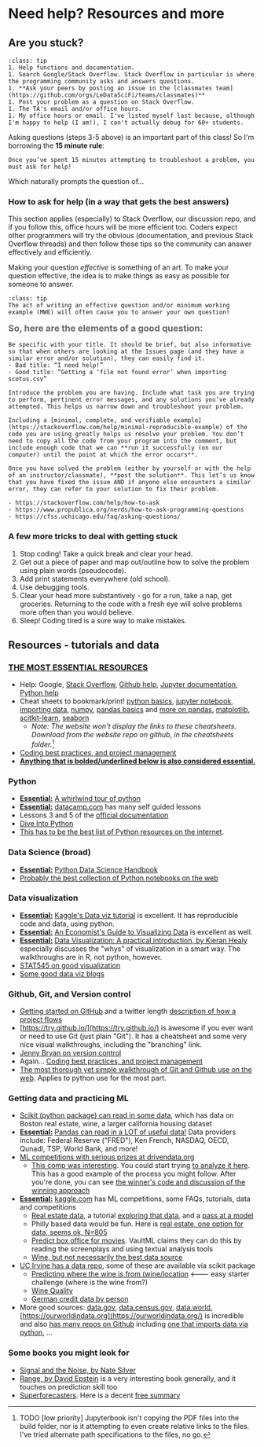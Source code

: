 # Need help? Resources and more

## Are you stuck?

```{admonition} We all get stuck sometimes.  Here is the sequence of steps you might follow, although the exact things you do obviously will depend on the task:
:class: tip
1. Help functions and documentation.
1. Search Google/Stack Overflow. Stack Overflow in particular is where the programming community asks and answers questions. 
1. **Ask your peers by posting an issue in the [classmates team](https://github.com/orgs/LeDataSciFi/teams/classmates)** 
1. Post your problem as a question on Stack Overflow. 
1. The TA's email and/or office hours.
1. My office hours or email. I've listed myself last because, although I'm happy to help (I am!), I can't actually debug for 60+ students.
```

Asking questions (steps 3-5 above) is an important part of this class! So I'm borrowing the **15 minute rule**:

```{warning}
Once you’ve spent 15 minutes attempting to troubleshoot a problem, you must ask for help!
```

Which naturally prompts the question of...

### How to ask for help (in a way that gets the best answers)

This section applies (especially) to Stack Overflow, our discussion repo, and if you follow this, office hours will be more efficient too. Coders expect other programmers will try the obvious (documentation, and previous Stack Overflow threads) and then follow these tips so the community can answer effectively and efficiently. 

Making your question _effective_ is something of an art. To make your question effective, the idea is to make things as easy as possible for someone to answer. 

```{admonition} Oh, goodie! [^cheesy]
:class: tip
The act of writing an effective question and/or minimum working example (MWE) will often cause you to answer your own question! 
```

[^cheesy]: I hope you're ready for a lot of cheesy writing and bad meme humor this semester. 

<p style="font-size:18px; line-height:24px; color:#666666; margin:0 0 10px;">  <!-- makes it like H3 -->
 <b> So, here are the elements of a good question:  </b>
</p>

```{dropdown} **# 1: Introduce the problem with an informative title**
Be specific with your title. It should be brief, but also informative so that when others are looking at the Issues page (and they have a similar error and/or solution), they can easily find it.
- Bad title: “I need help!”
- Good title: “Getting a ‘file not found error’ when importing scotus.csv”
```

```{dropdown} **# 2: Summarize the problem**
Introduce the problem you are having. Include what task you are trying to perform, pertinent error messages, and any solutions you’ve already attempted. This helps us narrow down and troubleshoot your problem.
```

```{dropdown} **# 3: Include a reproducible example**
Including a [minimal, complete, and verifiable example](https://stackoverflow.com/help/minimal-reproducible-example) of the code you are using greatly helps us resolve your problem. You don’t need to copy all the code from your program into the comment, but include enough code that we can **run it successfully (on our computer) until the point at which the error occurs**.
```

```{dropdown} **# 4: Post your solution**
Once you have solved the problem (either by yourself or with the help of an instructor/classmate), **post the solution**. This let’s us know that you have fixed the issue AND if anyone else encounters a similar error, they can refer to your solution to fix their problem.
```

```{dropdown} **# 5: Acknowledgments for this section**
- https://stackoverflow.com/help/how-to-ask
- https://www.propublica.org/nerds/how-to-ask-programming-questions
- https://cfss.uchicago.edu/faq/asking-questions/
```

### A few more tricks to deal with getting stuck

1. Stop coding! Take a quick break and clear your head.
2. Get out a piece of paper and map out/outline how to solve the problem using plain words (pseudocode).
3. Add print statements everywhere (old school).
4. Use debugging tools.
5. Clear your head more substantively - go for a run, take a nap, get groceries. Returning to the code with a fresh eye will solve problems more often than you would believe. 
6. Sleep! Coding tired is a sure way to make mistakes.  

## Resources - tutorials and data 

###  <u><b> THE MOST ESSENTIAL RESOURCES </b></u>  
- Help: Google, [Stack Overflow](https://stackoverflow.com), [Github help](https://help.github.com), [Jupyter documentation](https://jupyter.readthedocs.io/en/latest/running.html), [Python help](https://www.python.org/doc/)
- Cheat sheets to bookmark/print! [python basics](img/pythonbasics.pdf), [jupyter notebook](/img/jupyternotebook.pdf), [importing data](/img/importingdata.pdf), [numpy](/img/numpy.pdf), [pandas basics](/img/pandasbasics.pdf) and [more on pandas](/img/pandas.pdf), [matplotlib](/img/matplotlib.pdf), [scitkit-learn](/img/scitkit-learn.pdf), [seaborn](/img/seaborn.pdf)
    - _Note: The website won't display the links to these cheatsheets. Download from the website repo on github, in the cheatsheets folder._[^badlinks] 
- [Coding best practices, and project management](https://web.stanford.edu/~gentzkow/research/CodeAndData.xhtml)
- <b><u> Anything that is bolded/underlined below is also considered essential.</u></b>

[^badlinks]: TODO [low priority] Jupyterbook isn't copying the PDF files into the build folder, nor is it attempting to even create relative links to the files. I've tried alternate path specifications to the files, no go. 

### Python
- <b><u>Essential:</u></b> [A whirlwind tour of python](https://github.com/jakevdp/WhirlwindTourOfPython)
- <b><u>Essential:</u></b> [datacamp.com](https://www.datacamp.com/) has many self guided lessons
- Lessons 3 and 5 of the [official documentation](https://docs.python.org/3/tutorial/introduction.html)
- [Dive Into Python](https://diveinto.org/python3/table-of-contents.html)
- [This has to be the best list of Python resources on the internet](https://github.com/EbookFoundation/free-programming-books/blob/master/free-programming-books.md#python). 

### Data Science (broad)
- <b><u>Essential:</u></b> [Python Data Science Handbook](https://github.com/jakevdp/PythonDataScienceHandbook)
- [Probably the best collection of Python notebooks on the web](https://github.com/jupyter/jupyter/wiki/A-gallery-of-interesting-Jupyter-Notebooks)

### Data visualization
- <b><u>Essential:</u></b> [Kaggle's Data viz tutorial](https://www.kaggle.com/residentmario/welcome-to-data-visualization) is excellent. It has reproducible code and data, using python.
- <b><u>Essential:</u></b> [An Economist's Guide to Visualizing Data](https://pubs.aeaweb.org/doi/pdf/10.1257/jep.28.1.209) is excellent as well.
- <b><u>Essential:</u></b> [Data Visualization: A practical introduction, by Kieran Healy](https://socviz.co/lookatdata.html#lookatdata) especially discusses the "whys" of visualization in a smart way. The walkthroughs are in R, not python, however.
- [STAT545 on good visualization](https://stat545.com/effective-graphs.html)
- [Some good data viz blogs](https://www.tableau.com/learn/articles/best-data-visualization-blogs)

### Github, Git, and Version control
- [Getting started on GitHub](https://guides.github.com/activities/hello-world/) and a twitter length [description of how a project flows](https://help.github.com/en/articles/github-glossary) 
- [https://try.github.io/](https://try.github.io/) is awesome if you ever want or need to use Git (just plain "Git"). It has a cheatsheet and some very nice visual walkthroughs, including the "branching" link.
- [Jenny Bryan on version control](https://pdfs.semanticscholar.org/2575/6e04f126da30e26b447801a5e2d3e51e3154.pdf)
- Again... [Coding best practices, and project management](https://web.stanford.edu/~gentzkow/research/CodeAndData.xhtml)
- [The most thorough yet simple walkthrough of Git and Github use on the web](https://happygitwithr.com). Applies to python use for the most part. 
  
### Getting data and practicing ML
- [Scikit (python package) can read in some data](https://scikit-learn.org/stable/datasets/index.html), which has data on Boston real estate, wine, a larger california housing dataset 
- <b><u>Essential:</u></b> [Pandas can read in a LOT of useful data!](https://pandas-datareader.readthedocs.io/en/latest/readers/index.html) Data providers include: Federal Reserve ("FRED"), Ken French, NASDAQ, OECD, Qunadl, TSP, World Bank, and more!
- [ML competitions with serious prizes at drivendata.org](https://www.drivendata.org/competitions/54/machine-learning-with-a-heart/)
  - [This comp was interesting](https://www.drivendata.org/competitions/50/worldbank-poverty-prediction/page/99/). You could start trying [to analyze it here](http://drivendata.co/blog/worldbank-poverty-benchmark/). This has a good example of the process you might follow. After you're done, you can see [the winner's code and discussion of the winning approach](https://github.com/drivendataorg/pover-t-tests/tree/9a1918856c5e6ee537caed103eb80dabefb2fe44)  
- <b><u>Essential:</u></b> [kaggle.com](kaggle.com) has ML competitions, some FAQs, tutorials, data and competitions
  - [Real estate data](https://www.kaggle.com/c/house-prices-advanced-regression-techniques), a tutorial [exploring that data](https://www.kaggle.com/pmarcelino/comprehensive-data-exploration-with-python), and a [pass at a model](https://www.kaggle.com/juliencs/a-study-on-regression-applied-to-the-ames-dataset)
  - Philly based data would be fun. Here is [real estate, one option for data, seems ok, N=805](https://www.kaggle.com/harry007/philly-real-estate-data-set-sample)
  - [Predict box office for movies](https://www.kaggle.com/c/tmdb-box-office-prediction). VaultML claims they can do this by reading the screenplays and using textual analysis tools
  - [Wine, but not necessarily the best data source](https://www.kaggle.com/zynicide/wine-reviews)
- [UC Irvine has a data repo](https://archive.ics.uci.edu/ml/index.php), some of these are available via scikit package
  - [Predicting where the wine is from (wine/location](https://archive.ics.uci.edu/ml/datasets/Wine) <--- easy starter challenge (where is the wine from?)
  - [Wine Quality](https://archive.ics.uci.edu/ml/datasets/Wine+Quality)
  - [German credit data by person](https://archive.ics.uci.edu/ml/datasets/statlog+(german+credit+data))
- More good sources: [data.gov](data.gov), [data.census.gov](data.census.gov), [data.world](data.world), [https://ourworldindata.org](https://ourworldindata.org/) is incredible and also [has many repos on Github](https://github.com/owid) including [one that imports data via python](https://github.com/owid/owid-importer), ...

### Some books you might look for
- [Signal and the Noise, by Nate Silver](https://www.amazon.com/gp/product/159420411X)
- [Range, by David Epstein](https://www.amazon.com/Range-Generalists-Triumph-Specialized-World/dp/0735214484) is a very interesting book generally, and it touches on prediction skill too
- [Superforecasters](https://www.amazon.com/Superforecasting-Science-Prediction-Philip-Tetlock/dp/0804136718). Here is a decent [free summary](https://medium.com/west-stringfellow/superforecasting-the-art-and-science-of-prediction-review-and-summary-e075be35a936)


